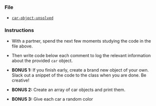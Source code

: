 ### File

* [`car-object-unsolved`](Unsolved/car-object-unsolved.html)

### Instructions

* With a partner, spend the next few moments studying the code in the file above.

* Then write code below each comment to log the relevant information about the provided `car` object.

* **BONUS 1:** If you finish early, create a brand new object of your own. Slack out a snippet of the code to the class when you are done. Be creative!

* **BONUS 2:** Create an array of car objects and print them.

* **BONUS 3:** Give each car a random color
